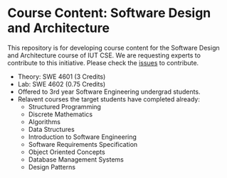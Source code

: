 # Course Content: Software Design and Architecture
This repository is for developing course content for the Software Design and Architecture course of IUT CSE. We are requesting experts to contribute to this initiative. Please check the [issues](../issues) to contribute. 


* Theory: SWE 4601 (3 Credits)
* Lab: SWE 4602 (0.75 Credits)
* Offered to 3rd year Software Engineering undergrad students.
* Relavent courses the target students have completed already:
   * Structured Programming
   * Discrete Mathematics
   * Algorithms
   * Data Structures
   * Introduction to Software Engineering      
   * Software Requirements Specification
   * Object Oriented Concepts
   * Database Management Systems         
   * Design Patterns


